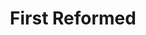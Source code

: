 ---
title: "First Reformed"
year: 2017
rating: 4
stars: "★★★★"
rewatched: false
permalink: "first-reformed"
watched_on: 2021-05-09
---